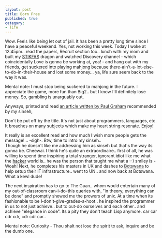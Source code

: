```yaml
---
layout: post
title: Born Free
published: true
category:
- life
---
```

Wow. Feels like being let out of jail. It has been a pretty long time since I have a peaceful weekend. Yes, not working this week. Today I woke at 12:45pm.. read the papers, Recruit section too.. lunch with my mom and built my [STIKFAS](http://www.stikfas.com/products.html) dragon and watched Discovery channel - which coincidentally Love is gonna be working at, yea! - and hang out with my friends, get suckered into playing mahjong because there-ain't-a-lot-else-to-do-in-their-house and lost some money... ya, life sure seem back to the way it was.  
  
Mental note: I must stop being suckered to mahjong in the future. I appreciate the game, more fun than Big2.. but I know I'll definitely lose money. So, gambling is unarguably out.  
  
Anyways, printed and read [an article written by Paul Graham](http://www.paulgraham.com/gh.html) recommended by my sinseh,

Don't be put off by the title. It's not just about programmers, languages, etc.  
It broaches on many subjects which make my heart string resonate. Enjoy!  

  
It really is an excellent read and how much I wish more people gets the message! .. -sigh-. Btw, time to intro my sinseh..   
 Though he doesn't like me addressing him as sinseh but that's the way its gonna be. Cheewai. I think he's quite an extraordinaire.. first of all, he was willing to spend time inspiring a total stranger, ignorant idiot like me what the [hacker](http://iroi.seu.edu.cn/books/ee_dic/whatis/hacker.htm) world is.. he was the person that taught me what a :-) smiley is - Woah! Next, he completes his masters in UK and dashes to [Botswana](http://www.gov.bw/home.html) to help setup their IT infrastructure.. went to UN.. and now back at Botswana. What a kewl dude!  
  
The next inspiration has to go to The Guan.. whom would entertain many of my out-of-classroom can-i-do-this queries with, "in theory, everything can be done" and promptly showed me the prowers of unix. At a time when its fashionable to be I-don't-give-grades-a-hoot.. he inspired the programmer in us to not just achieve.. but to out-do ourselves and each other.. and achieve "elegance in code". Its a pity they don't teach Lisp anymore. car car cdr cdr, cdr cdr car..   
  
Mental note: Curiosity - Thou shalt not lose the spirit to ask, inquire and be the dumb one.  
  

